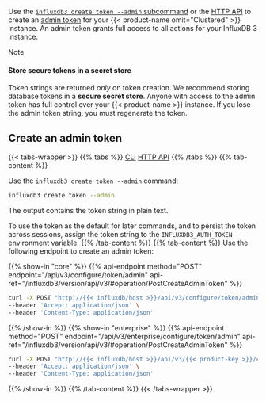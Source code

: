 
Use the [`influxdb3 create token --admin` subcommand](/influxdb3/version/reference/cli/influxdb3/create/token/)
or the [HTTP API](/influxdb3/version/api/v3/)
to create an [admin token](/influxdb3/version/admin/tokens/admin/) for your {{< product-name omit="Clustered" >}} instance.
An admin token grants full access to all actions for your InfluxDB 3 instance.

> [!Note]
> #### Store secure tokens in a secret store
> 
> Token strings are returned _only_ on token creation.
> We recommend storing database tokens in a **secure secret store**.
> Anyone with access to the admin token has full control over your {{< product-name >}} instance.
> If you lose the admin token string, you must regenerate the token.

## Create an admin token

{{< tabs-wrapper >}}
{{% tabs %}}
[CLI](#use-the-influxdb3-cli)
[HTTP API](#use-the-http-api)
{{% /tabs %}}
{{% tab-content %}}

Use the `influxdb3 create token --admin` command:

```bash
influxdb3 create token --admin
```

The output contains the token string in plain text.

To use the token as the default for later commands, and to persist the token
across sessions, assign the token string to the `INFLUXDB3_AUTH_TOKEN` environment variable.
{{% /tab-content %}}
{{% tab-content %}}
Use the following endpoint to create an admin token:

{{% show-in "core" %}}
{{% api-endpoint method="POST" endpoint="/api/v3/configure/token/admin" api-ref="/influxdb3/version/api/v3/#operation/PostCreateAdminToken" %}}

```bash
curl -X POST "http://{{< influxdb/host >}}/api/v3/configure/token/admin" \
--header 'Accept: application/json' \
--header 'Content-Type: application/json'
```
{{% /show-in %}}
{{% show-in "enterprise" %}}
{{% api-endpoint method="POST" endpoint="/api/v3/enterprise/configure/token/admin" api-ref="/influxdb3/version/api/v3/#operation/PostCreateAdminToken" %}}

```bash
curl -X POST "http://{{< influxdb/host >}}/api/v3/{{< product-key >}}/configure/token/admin" \
--header 'Accept: application/json' \
--header 'Content-Type: application/json'
```
{{% /show-in %}}
{{% /tab-content %}}
{{< /tabs-wrapper >}}
